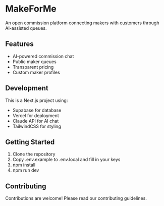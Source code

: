 # MakeForMe

An open commission platform connecting makers with customers through AI-assisted queues.

## Features
- AI-powered commission chat
- Public maker queues
- Transparent pricing
- Custom maker profiles

## Development
This is a Next.js project using:
- Supabase for database
- Vercel for deployment
- Claude API for AI chat
- TailwindCSS for styling

## Getting Started
1. Clone the repository
2. Copy .env.example to .env.local and fill in your keys
3. npm install
4. npm run dev

## Contributing
Contributions are welcome! Please read our contributing guidelines.